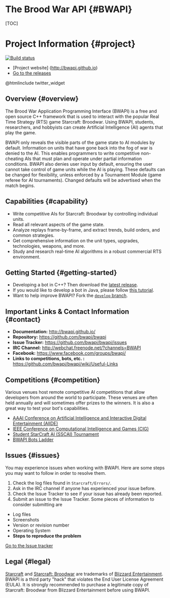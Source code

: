# The Brood War API {#BWAPI}

[TOC]

# Project Information {#project}

[![Build status](https://ci.appveyor.com/api/projects/status/6eikd5g49co6l5ty/branch/develop?svg=true)](https://ci.appveyor.com/project/heinermann/bwapi/branch/develop)

* [Project website] (http://bwapi.github.io)
* [Go to the releases](https://github.com/bwapi/bwapi/releases)

@htmlinclude twitter_widget

## Overview {#overview}

The Brood War Application Programming Interface (BWAPI) is a free and open source C++ framework that is
used to interact with the popular Real Time Strategy (RTS) game Starcraft: Broodwar. Using BWAPI,
students, researchers, and hobbyists can create Artificial Intelligence (AI) agents that play the game.

BWAPI only reveals the visible parts of the game state to AI modules by default. Information on units
that have gone back into the fog of war is denied to the AI. This enables programmers to write competitive
non-cheating AIs that must plan and operate under partial information conditions. BWAPI also denies
user input by default, ensuring the user cannot take control of game units while the AI is playing.
These defaults can be changed for flexibility, unless enforced by a Tournament Module (game referee for
AI tournaments). Changed defaults will be advertised when the match begins.


## Capabilities {#capability}

 - Write competitive AIs for Starcraft: Broodwar by controlling individual units.
 - Read all relevant aspects of the game state.
 - Analyze replays frame-by-frame, and extract trends, build orders, and common strategies.
 - Get comprehensive information on the unit types, upgrades, technologies, weapons, and more.
 - Study and research real-time AI algorithms in a robust commercial RTS environment.

 
## Getting Started {#getting-started}
 - Developing a bot in C++? Then download the [latest release](https://github.com/bwapi/bwapi/releases).
 - If you would like to develop a bot in Java, please follow [this tutorial](http://sscaitournament.com/index.php?action=tutorial).
 - Want to help improve BWAPI? Fork the [`develop` branch](https://github.com/bwapi/bwapi/tree/develop).

 
## Important Links & Contact Information {#contact}
* **Documentation:**         http://bwapi.github.io/
* **Repository:**            https://github.com/bwapi/bwapi
* **Issue Tracker:**         https://github.com/bwapi/bwapi/issues
* **IRC Channel:**           http://webchat.freenode.net/?channels=BWAPI
* **Facebook:**              https://www.facebook.com/groups/bwapi/
* **Links to competitions, bots, etc. :**    https://github.com/bwapi/bwapi/wiki/Useful-Links


## Competitions {#competition}
Various venues host remote competitive AI competitions that allow developers from around the world to participate. These venues are often held annually and will sometimes offer prizes to the winners. It is also a great way to test your bot's capabilities.
* [AAAI Conference on Artificial Intelligence and Interactive Digital Entertainment (AIIDE)](http://www.starcraftaicompetition.com)
* [IEEE Conference on Computational Intelligence and Games (CIG)](http://cilab.sejong.ac.kr/sc_competition/)
* [Student StarCraft AI (SSCAI) Tournament](http://sscaitournament.com/)
* [BWAPI Bots Ladder](http://bots-stats.krasi0.com)


## Issues {#issues}
You may experience issues when working with BWAPI. Here are some steps you may want to follow in order to resolve them.
1. Check the log files found in `Starcraft/Errors/`.
2. Ask in the IRC channel if anyone has experienced your issue before.
3. Check the Issue Tracker to see if your issue has already been reported.
4. Submit an issue to the Issue Tracker. Some pieces of information to consider submitting are
  * Log files
  * Screenshots
  * Version or revision number
  * Operating System
  * **Steps to reproduce the problem**

[Go to the Issue tracker](https://github.com/bwapi/bwapi/issues)


## Legal {#legal}
[Starcraft](http://www.blizzard.com/games/sc/) and [Starcraft: Broodwar](http://www.blizzard.com/games/sc/) are trademarks of
[Blizzard Entertainment](http://www.blizzard.com). BWAPI is a third party "hack" that violates the End User License Agreement (EULA).
It is strongly recommended to purchase a legitimate copy of Starcraft: Broodwar from Blizzard Entertainment before using BWAPI.
